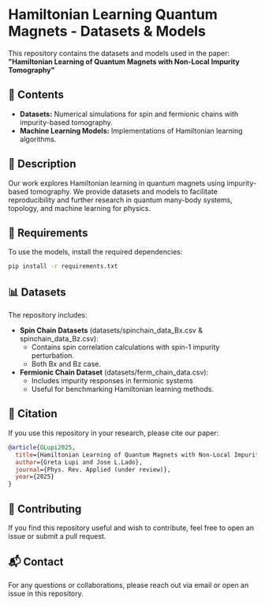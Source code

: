 # Hamiltonian Learning Quantum Magnets - Datasets & Models

This repository contains the datasets and models used in the paper:  
**"Hamiltonian Learning of Quantum Magnets with Non-Local Impurity Tomography"**  

## 📂 Contents
- **Datasets:** Numerical simulations for spin and fermionic chains with impurity-based tomography.
- **Machine Learning Models:** Implementations of Hamiltonian learning algorithms.

## 📜 Description
Our work explores Hamiltonian learning in quantum magnets using impurity-based tomography. We provide datasets and models to facilitate reproducibility and further research in quantum many-body systems, topology, and machine learning for physics.

## 🔧 Requirements
To use the models, install the required dependencies:
```bash
pip install -r requirements.txt
```

## 📊 Datasets
The repository includes:

- **Spin Chain Datasets** (datasets/spinchain_data_Bx.csv & spinchain_data_Bz.csv):
  - Contains spin correlation calculations with spin-1 impurity perturbation.
  - Both Bx and Bz case.
- **Fermionic Chain Dataset** (datasets/ferm_chain_data.csv):
  - Includes impurity responses in fermionic systems
  - Useful for benchmarking Hamiltonian learning methods.

## 📄 Citation
If you use this repository in your research, please cite our paper:

```bibtex
@article{GLupi2025,
  title={Hamiltonian Learning of Quantum Magnets with Non-Local Impurity Tomography},
  author={Greta Lupi and Jose L.Lado},
  journal={Phys. Rev. Applied (under review)},
  year={2025}
}
```

## 🤝 Contributing
If you find this repository useful and wish to contribute, feel free to open an issue or submit a pull request.

## 📬 Contact
For any questions or collaborations, please reach out via email or open an issue in this repository.
